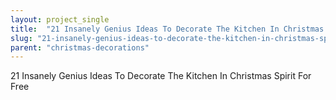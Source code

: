```yaml
---
layout: project_single
title:  "21 Insanely Genius Ideas To Decorate The Kitchen In Christmas Spirit For Free"
slug: "21-insanely-genius-ideas-to-decorate-the-kitchen-in-christmas-spirit-for-free"
parent: "christmas-decorations"
---
```

21 Insanely Genius Ideas To Decorate The Kitchen In Christmas Spirit For Free